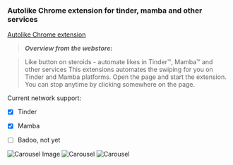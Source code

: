 ### Autolike Chrome extension for tinder, mamba and other services

[Autolike Chrome extension](https://chrome.google.com/webstore/detail/autolike/hipnhgihpleodohblepejcncpgdegkom?hl=en)

>***Overview from the webstore:***

>Like button on steroids - automate likes in Tinder™, Mamba™ and other services
>This extensions automates the swiping for you on Tinder and Mamba platforms. Open the page and start the extension. You can stop anytime by clicking somewhere on the page.



Current network support:

- [x] Tinder
- [x] Mamba
- [ ] Badoo, not yet


![Carousel Image](https://lh3.googleusercontent.com/2mFraMFIPObAGptJZ_Cl2r0B5jghEEs5CM4BzQbO4wCEJOq1D0ZPtwxCqYl_s3w47PSWBHkE8trENsWuR3KI-7KN=w640-h400-e365-rj-sc0x00ffffff)
![Carousel ](https://lh3.googleusercontent.com/hVlLE2IeEvxb5p5LoA_14uiKXJsvv6BPyjrJfJBKuaI5_LIZQznBUzSsxxTiJZGvxOgiDwz7yhItwZQ-w3rHcWJsUg=w640-h400-e365-rj-sc0x00ffffff)
![Carousel ](https://lh3.googleusercontent.com/iBbEWnzEn0bKkAgdNEFDIfXQ7pFNHOv6wCmaV7_vt6Le0S793ezncWf7uHBau4i37UdEtiQRhf1HgUD4Z8Nw-UObew=w640-h400-e365-rj-sc0x00ffffff)
